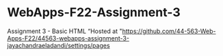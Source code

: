 # WebApps-F22-Assignment-3
Assignment 3 - Basic HTML
 “Hosted at "https://github.com/44-563-Web-Apps-F22/44563-webapps-assignment-3-jayachandraeladandi/settings/pages
